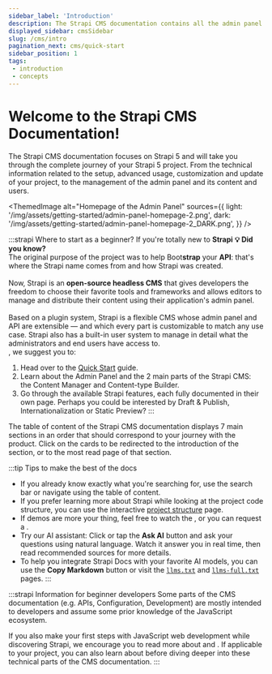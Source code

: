 ```yaml
---
sidebar_label: 'Introduction'
description: The Strapi CMS documentation contains all the admin panel related information and the technical information related to the setup, advanced usage, customization, and update of your Strapi 5 application.
displayed_sidebar: cmsSidebar
slug: /cms/intro
pagination_next: cms/quick-start
sidebar_position: 1
tags:
 - introduction
 - concepts
---
```


# Welcome to the Strapi CMS Documentation!

<DebugComponent test="ai-toolbar-component" />

The Strapi CMS documentation focuses on Strapi 5 and will take you through the complete journey of your Strapi 5 project. From the technical information related to the setup, advanced usage, customization and update of your project, to the management of the admin panel and its content and users.

<ThemedImage
alt="Homepage of the Admin Panel"
sources={{
    light: '/img/assets/getting-started/admin-panel-homepage-2.png',
    dark: '/img/assets/getting-started/admin-panel-homepage-2_DARK.png',
  }}
/>

:::strapi Where to start as a beginner?
If you're totally new to **Strapi** <Annotation>**💡 Did you know?**<br />The original purpose of the project was to help Boot**strap** your **API**: that's where the Strapi name comes from and how Strapi was created.<br /><br />Now, Strapi is an **open-source headless CMS** that gives developers the freedom to choose their favorite tools and frameworks and allows editors to manage and distribute their content using their application's admin panel.<br /><br />Based on a plugin system, Strapi is a flexible CMS whose admin panel and API are extensible — and which every part is customizable to match any use case. Strapi also has a built-in user system to manage in detail what the administrators and end users have access to.<br /></Annotation>, we suggest you to:

1. Head over to the [Quick Start](/cms/quick-start) guide.
2. Learn about the Admin Panel and the 2 main parts of the Strapi CMS: the Content Manager and Content-type Builder.
3. Go through the available Strapi features, each fully documented in their own page. Perhaps you could be interested by Draft & Publish, Internationalization or Static Preview?
:::

The table of content of the Strapi CMS documentation displays 7 main sections in an order that should correspond to your journey with the product. Click on the cards to be redirected to the introduction of the section, or to the most read page of that section.

<CustomDocCardsWrapper>

<CustomDocCard icon="rocket" title="Getting Started" description="Install and deploy Strapi, then start using the admin panel. Recommended read for beginners!" link="/cms/installation" />

<CustomDocCard icon="backpack" title="Features" description="Learn about the Strapi features, and how to configure and use them." link="/cms/features/api-tokens" />

<CustomDocCard icon="cube" title="APIs" description="Query your content with REST, GraphQL, and Strapi's lower-level APIs." link="/cms/api/content-api" />

<CustomDocCard icon="gear-fine" title="Configurations" description="Follow the instructions to handle the base and additional configurations for your project." link="/cms/configurations" />

<CustomDocCard icon="laptop" title="Development" description="Customize the Strapi server and admin panel. Learn about the most advanced options for your project." link="/cms/customization" />

<CustomDocCard icon="puzzle-piece" title="Plugins" description="Use Strapi built-in plugins or develop your own plugins." link="/cms/plugins/installing-plugins-via-marketplace" />

<CustomDocCard icon="escalator-up" title="Upgrade" description="Upgrade your application to the most recent Strapi versions." link="/cms/migration/v4-to-v5/introduction-and-faq" />

</CustomDocCardsWrapper>

:::tip Tips to make the best of the docs
- If you already know exactly what you're searching for, use the search bar or navigate using the table of content.
- If you prefer learning more about Strapi while looking at the project code structure, you can use the interactive [project structure](/cms/project-structure) page.
- If demos are more your thing, feel free to watch the <ExternalLink to="https://youtu.be/zd0_S_FPzKg" text="video demo"/>, or you can request a <ExternalLink to="https://strapi.io/demo" text="live demo"/>.
- Try our AI assistant: Click or tap the **Ask AI** button and ask your questions using natural language. Watch it answer you in real time, then read recommended sources for more details.
- To help you integrate Strapi Docs with your favorite AI models, you can use the **Copy Markdown** button or visit the [`llms.txt`](/llms.txt) and [`llms-full.txt`](/llms-full.txt) pages.
:::

:::strapi Information for beginner developers
Some parts of the CMS documentation (e.g. APIs, Configuration, Development) are mostly intended to developers and assume some prior knowledge of the JavaScript ecosystem.

If you also make your first steps with JavaScript web development while discovering Strapi, we encourage you to read more about <ExternalLink to="https://developer.mozilla.org/en-US/docs/Learn/Getting_started_with_the_web/JavaScript_basics" text="JavaScript" /> and <ExternalLink to="https://docs.npmjs.com/about-npm" text="npm" />. If applicable to your project, you can also learn about <ExternalLink text="TypeScript" to="https://www.typescriptlang.org/docs/handbook/typescript-in-5-minutes.html" /> before diving deeper into these technical parts of the CMS documentation.
:::
